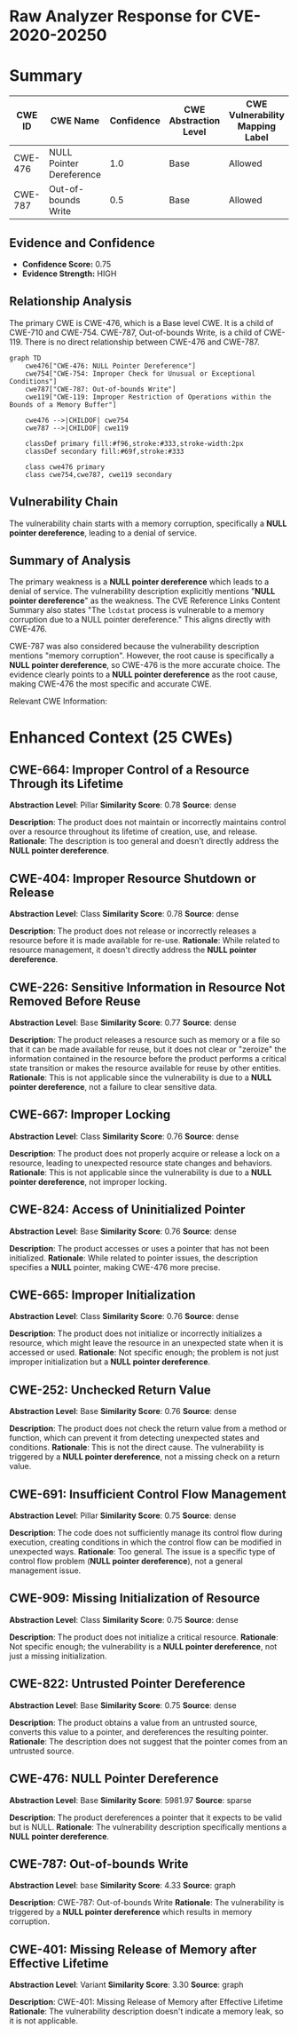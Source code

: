 # Raw Analyzer Response for CVE-2020-20250

# Summary
| CWE ID | CWE Name | Confidence | CWE Abstraction Level | CWE Vulnerability Mapping Label | CWE-Vulnerability Mapping Notes |
|---|---|---|---|---|---|
| CWE-476 | NULL Pointer Dereference | 1.0 | Base | Allowed | Primary CWE |
| CWE-787 | Out-of-bounds Write | 0.5 | Base | Allowed | Secondary Candidate |

## Evidence and Confidence

*   **Confidence Score:** 0.75
*   **Evidence Strength:** HIGH

## Relationship Analysis
The primary CWE is CWE-476, which is a Base level CWE. It is a child of CWE-710 and CWE-754. CWE-787, Out-of-bounds Write, is a child of CWE-119. There is no direct relationship between CWE-476 and CWE-787.

```mermaid
graph TD
    cwe476["CWE-476: NULL Pointer Dereference"]
    cwe754["CWE-754: Improper Check for Unusual or Exceptional Conditions"]
    cwe787["CWE-787: Out-of-bounds Write"]
    cwe119["CWE-119: Improper Restriction of Operations within the Bounds of a Memory Buffer"]
    
    cwe476 -->|CHILDOF| cwe754
    cwe787 -->|CHILDOF| cwe119
    
    classDef primary fill:#f96,stroke:#333,stroke-width:2px
    classDef secondary fill:#69f,stroke:#333
    
    class cwe476 primary
    class cwe754,cwe787, cwe119 secondary
```

## Vulnerability Chain
The vulnerability chain starts with a memory corruption, specifically a **NULL pointer dereference**, leading to a denial of service.

## Summary of Analysis
The primary weakness is a **NULL pointer dereference** which leads to a denial of service. The vulnerability description explicitly mentions "**NULL pointer dereference**" as the weakness. The CVE Reference Links Content Summary also states "The `lcdstat` process is vulnerable to a memory corruption due to a NULL pointer dereference." This aligns directly with CWE-476.

CWE-787 was also considered because the vulnerability description mentions "memory corruption". However, the root cause is specifically a **NULL pointer dereference**, so CWE-476 is the more accurate choice. The evidence clearly points to a **NULL pointer dereference** as the root cause, making CWE-476 the most specific and accurate CWE.

Relevant CWE Information:

# Enhanced Context (25 CWEs)

## CWE-664: Improper Control of a Resource Through its Lifetime
**Abstraction Level**: Pillar
**Similarity Score**: 0.78
**Source**: dense

**Description**:
The product does not maintain or incorrectly maintains control over a resource throughout its lifetime of creation, use, and release.
**Rationale**: The description is too general and doesn't directly address the **NULL pointer dereference**.

## CWE-404: Improper Resource Shutdown or Release
**Abstraction Level**: Class
**Similarity Score**: 0.78
**Source**: dense

**Description**:
The product does not release or incorrectly releases a resource before it is made available for re-use.
**Rationale**: While related to resource management, it doesn't directly address the **NULL pointer dereference**.

## CWE-226: Sensitive Information in Resource Not Removed Before Reuse
**Abstraction Level**: Base
**Similarity Score**: 0.77
**Source**: dense

**Description**:
The product releases a resource such as memory or a file so that it can be made available for reuse, but it does not clear or "zeroize" the information contained in the resource before the product performs a critical state transition or makes the resource available for reuse by other entities.
**Rationale**: This is not applicable since the vulnerability is due to a **NULL pointer dereference**, not a failure to clear sensitive data.

## CWE-667: Improper Locking
**Abstraction Level**: Class
**Similarity Score**: 0.76
**Source**: dense

**Description**:
The product does not properly acquire or release a lock on a resource, leading to unexpected resource state changes and behaviors.
**Rationale**: This is not applicable since the vulnerability is due to a **NULL pointer dereference**, not improper locking.

## CWE-824: Access of Uninitialized Pointer
**Abstraction Level**: Base
**Similarity Score**: 0.76
**Source**: dense

**Description**:
The product accesses or uses a pointer that has not been initialized.
**Rationale**: While related to pointer issues, the description specifies a **NULL** pointer, making CWE-476 more precise.

## CWE-665: Improper Initialization
**Abstraction Level**: Class
**Similarity Score**: 0.76
**Source**: dense

**Description**:
The product does not initialize or incorrectly initializes a resource, which might leave the resource in an unexpected state when it is accessed or used.
**Rationale**: Not specific enough; the problem is not just improper initialization but a **NULL pointer dereference**.

## CWE-252: Unchecked Return Value
**Abstraction Level**: Base
**Similarity Score**: 0.76
**Source**: dense

**Description**:
The product does not check the return value from a method or function, which can prevent it from detecting unexpected states and conditions.
**Rationale**: This is not the direct cause. The vulnerability is triggered by a **NULL pointer dereference**, not a missing check on a return value.

## CWE-691: Insufficient Control Flow Management
**Abstraction Level**: Pillar
**Similarity Score**: 0.75
**Source**: dense

**Description**:
The code does not sufficiently manage its control flow during execution, creating conditions in which the control flow can be modified in unexpected ways.
**Rationale**: Too general. The issue is a specific type of control flow problem (**NULL pointer dereference**), not a general management issue.

## CWE-909: Missing Initialization of Resource
**Abstraction Level**: Class
**Similarity Score**: 0.75
**Source**: dense

**Description**:
The product does not initialize a critical resource.
**Rationale**: Not specific enough; the vulnerability is a **NULL pointer dereference**, not just a missing initialization.

## CWE-822: Untrusted Pointer Dereference
**Abstraction Level**: Base
**Similarity Score**: 0.75
**Source**: dense

**Description**:
The product obtains a value from an untrusted source, converts this value to a pointer, and dereferences the resulting pointer.
**Rationale**: The description does not suggest that the pointer comes from an untrusted source.

## CWE-476: NULL Pointer Dereference
**Abstraction Level**: Base
**Similarity Score**: 5981.97
**Source**: sparse

**Description**:
The product dereferences a pointer that it expects to be valid but is NULL.
**Rationale**: The vulnerability description specifically mentions a **NULL pointer dereference**.

## CWE-787: Out-of-bounds Write
**Abstraction Level**: base
**Similarity Score**: 4.33
**Source**: graph

**Description**:
CWE-787: Out-of-bounds Write
**Rationale**: The vulnerability is triggered by a **NULL pointer dereference** which results in memory corruption.

## CWE-401: Missing Release of Memory after Effective Lifetime
**Abstraction Level**: Variant
**Similarity Score**: 3.30
**Source**: graph

**Description**:
CWE-401: Missing Release of Memory after Effective Lifetime
**Rationale**: The vulnerability description doesn't indicate a memory leak, so it is not applicable.